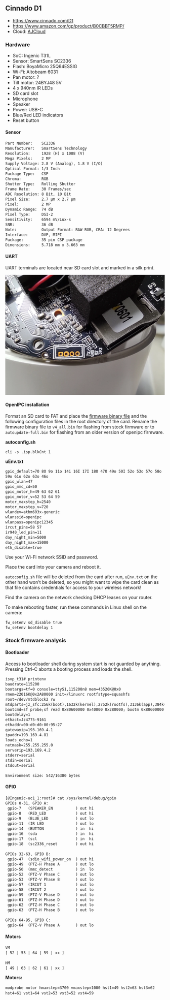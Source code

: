 Cinnado D1
----------
- https://www.cinnado.com/D1
- https://www.amazon.com/gp/product/B0CBBT5RMP/
- Cloud: [AJCloud](https://www.ajcloud.net/)

### Hardware

- SoC: Ingenic T31L
- Sensor: SmartSens SC2336
- Flash: BoyaMicro 25Q64ESSIG
- Wi-Fi: Altobeam 6031
- Pan motor: ?
- Tilt motor: 24BYJ48 5V
- 4 x 940nm IR LEDs
- SD card slot
- Microphone
- Speaker
- Power: USB-C
- Blue/Red LED indicators
- Reset button

#### Sensor

    Part Number:    SC2336
    Manufacturer:   SmartSens Technology
    Resolution:     1928 (H) x 1088 (V)
    Mega Pixels:    2 MP
    Supply Voltage: 2.8 V (Analog), 1.8 V (I/O)
    Optical Format: 1/3 Inch
    Package Type:   CSP
    Chroma:         RGB
    Shutter Type:   Rolling Shutter
    Frame Rate:     30 Frames/sec
    ADC Resolution: 8 Bit, 10 Bit
    Pixel Size:     2.7 µm x 2.7 µm
    Pixel:          2 MP
    Dynamic Range:  74 dB
    Pixel Type:     DSI-2
    Sensitivity:    6594 mV/Lux-s
    SNR:            36 dB
    Note:           Output Format: RAW RGB, CRA: 12 Degrees
    Interface:      DVP, MIPI
    Package:        35 pin CSP package
    Dimensions:     5.718 mm x 3.663 mm

#### UART 

UART terminals are located near SD card slot and marked in a silk print.

![UART](uart.webp)

#### OpenIPC installation 

Format an SD card to FAT and place the [firmware binary file](/dl/cinnado-d1-t31l-20240127.bin) 
and the following configuration files in the root directory of the card. Rename
the firmware binary file to `v4_all.bin` for flashing from stock firmware or to
`autoupdate-full.bin` for flashing from an older version of openipc firmware.

__autoconfig.sh__
```
cli -s .isp.blkCnt 1
```

__uEnv.txt__
```
gpio_default=7O 8O 9o 11o 14i 16I 17I 18O 47O 49o 50I 52o 53o 57o 58o 59o 61o 62o 63o 46o
gpio_wlan=47
gpio_mmc_cd=50
gpio_motor_h=49 63 62 61
gpio_motor_v=52 53 64 59
motor_maxstep_h=2540
motor_maxstep_v=720
wlandev=atbm603x-generic
wlanssid=openipc
wlanpass=openipc12345
ircut_pins=58 57
ir940_led_pin=11
day_night_min=5000
day_night_max=15000
eth_disable=true
```

Use your Wi-Fi network SSID and password.

Place the card into your camera and reboot it.

`autoconfig.sh` file will be deleted from the card after run, `uEnv.txt` on the
other hand won't be deleted, so you might want to wipe the card clean as that 
file contains credentials for access to your wireless network!

Find the camera on the network checking DHCP leases on your router.

To make rebooting faster, run these commands in Linux shell on the camera:

```
fw_setenv sd_disable true
fw_setenv bootdelay 1
```

### Stock firmware analysis

#### Bootloader

Access to bootloader shell during system start is not guarded by anything.
Pressing Ctrl-C aborts a booting process and loads the shell.

```
isvp_t31# printenv
baudrate=115200
bootargs=tf=0 console=ttyS1,115200n8 mem=43520K@0x0 rmem=22016K@0x2A80000 init=/linuxrc rootfstype=squashfs root=/dev/mtdblock2 rw mtdparts=jz_sfc:256k(boot),1632k(kernel),2752k(rootfs),3136k(app),384k(syscfg),32k(flag),8M@0(all)
bootcmd=sf probe;sf read 0x80600000 0x40000 0x280000; bootm 0x80600000
bootdelay=1
ethact=Jz4775-9161
ethaddr=00:d0:d0:00:95:27
gatewayip=193.169.4.1
ipaddr=193.169.4.81
loads_echo=1
netmask=255.255.255.0
serverip=193.169.4.2
stderr=serial
stdin=serial
stdout=serial

Environment size: 542/16380 bytes
```

#### GPIO

```
[@Ingenic-uc1_1:root]# cat /sys/kernel/debug/gpio
GPIOs 0-31, GPIO A:
 gpio-7   (SPEAKER_EN          ) out hi
 gpio-8   (RED_LED             ) out hi
 gpio-9   (BLUE_LED            ) out lo
 gpio-11  (IR LED              ) out lo
 gpio-14  (BUTTON              ) in  hi
 gpio-16  (sda                 ) in  hi
 gpio-17  (scl                 ) in  hi
 gpio-18  (sc2336_reset        ) out hi

GPIOs 32-63, GPIO B:
 gpio-47  (sdio_wifi_power_on  ) out hi
 gpio-49  (PTZ-H Phase A       ) out lo
 gpio-50  (mmc_detect          ) in  lo
 gpio-52  (PTZ-V Phase C       ) out lo
 gpio-53  (PTZ-V Phase B       ) out lo
 gpio-57  (IRCUT 1             ) out lo
 gpio-58  (IRCUT 2             ) out lo
 gpio-59  (PTZ-V Phase D       ) out lo
 gpio-61  (PTZ-H Phase D       ) out lo
 gpio-62  (PTZ-H Phase C       ) out lo
 gpio-63  (PTZ-H Phase B       ) out lo

GPIOs 64-95, GPIO C:
 gpio-64  (PTZ-V Phase A       ) out lo
 ```

#### Motors
```
VM
[ 52 | 53 | 64 | 59 | xx ]

HM
[ 49 | 63 | 62 | 61 | xx ]
```

**Motors:**
 
`modprobe motor hmaxstep=3700 vmaxstep=1000 hst1=49 hst2=63 hst3=62 hst4=61 vst1=64 vst2=53 vst3=52 vst4=59`
